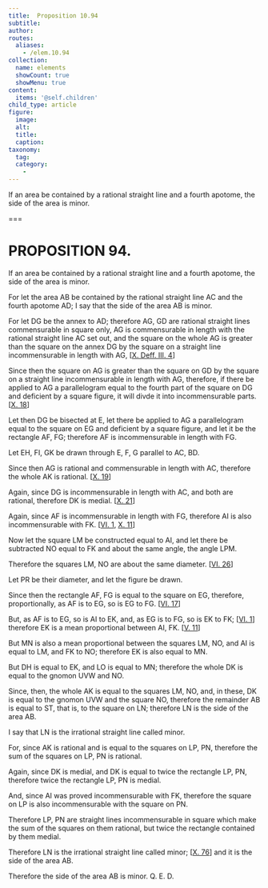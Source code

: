 ```yaml
---
title:  Proposition 10.94
subtitle: 
author:
routes:
  aliases:
    - /elem.10.94
collection:
  name: elements
  showCount: true
  showMenu: true
content:
  items: '@self.children'
child_type: article
figure:
  image:
  alt:
  title:
  caption:
taxonomy:
  tag:
  category:
    - 
---
```


<p><hi rend="ital">If an area be contained by a rational straight line and a fourth apotome, the <quote>side</quote>
 of the area is minor</hi>. </p>

===

<h1>PROPOSITION 94.</h1>
<p><span class="ital">If an area be contained by a rational straight line and a fourth apotome, the <quote>side</quote>
 of the area is minor</span>. </p>

<p>For let the area <span class="ital">AB</span> be contained by the rational straight line <span class="ital">AC</span> and the fourth apotome <span class="ital">AD</span>; I say that the <quote>side</quote>
 of the area <span class="ital">AB</span> is minor. </p>

<p>For let <span class="ital">DG</span> be the annex to <span class="ital">AD</span>; therefore <span class="ital">AG</span>, <span class="ital">GD</span> are rational straight lines commensurable in square only, <span class="ital">AG</span> is commensurable in length with the rational straight line <span class="ital">AC</span> set out, and the square on the whole <span class="ital">AG</span> is greater than the square on the annex <span class="ital">DG</span> by the square on a straight line incommensurable in length with <span class="ital">AG</span>, [<a href="/elem.10.def.3.4">X. Deff. III. 4</a>] 
      </p>

<p>Since then the square on <span class="ital">AG</span> is greater than the square on <span class="ital">GD</span> by the square on a straight line incommensurable in length with <span class="ital">AG</span>, therefore, if there be applied to <span class="ital">AG</span> a parallelogram equal to the fourth part of the square on <span class="ital">DG</span> and deficient by a square figure, it will divde it into incommensurable parts. [<a href="/elem.10.18">X. 18</a>] </p>

<p>Let then <span class="ital">DG</span> be bisected at <span class="ital">E</span>, let there be applied to <span class="ital">AG</span> a parallelogram equal to the square on <span class="ital">EG</span> and deficient by a square figure, and let it be the rectangle <span class="ital">AF</span>, <span class="ital">FG</span>; therefore <span class="ital">AF</span> is incommensurable in length with <span class="ital">FG</span>. <pb n="204"/></p>

<p>Let <span class="ital">EH</span>, <span class="ital">FI</span>, <span class="ital">GK</span> be drawn through <span class="ital">E</span>, <span class="ital">F</span>, <span class="ital">G</span> parallel to <span class="ital">AC</span>, <span class="ital">BD</span>. </p>

<p>Since then <span class="ital">AG</span> is rational and commensurable in length with <span class="ital">AC</span>, therefore the whole <span class="ital">AK</span> is rational. [<a href="/elem.10.19">X. 19</a>] </p>

<p>Again, since <span class="ital">DG</span> is incommensurable in length with <span class="ital">AC</span>, and both are rational, therefore <span class="ital">DK</span> is medial. [<a href="/elem.10.21">X. 21</a>] </p>

<p>Again, since <span class="ital">AF</span> is incommensurable in length with <span class="ital">FG</span>, therefore <span class="ital">AI</span> is also incommensurable with <span class="ital">FK</span>. [<a href="/elem.6.1">VI. 1</a>, <a href="/elem.10.11">X. 11</a>] </p>

<p>Now let the square <span class="ital">LM</span> be constructed equal to <span class="ital">AI</span>, and let there be subtracted <span class="ital">NO</span> equal to <span class="ital">FK</span> and about the same angle, the angle <span class="ital">LPM</span>. </p>

<p>Therefore the squares <span class="ital">LM</span>, <span class="ital">NO</span> are about the same diameter. [<a href="/elem.6.26">VI. 26</a>] </p>

<p>Let <span class="ital">PR</span> be their diameter, and let the figure be drawn. </p>

<p>Since then the rectangle <span class="ital">AF</span>, <span class="ital">FG</span> is equal to the square on <span class="ital">EG</span>, therefore, proportionally, as <span class="ital">AF</span> is to <span class="ital">EG</span>, so is <span class="ital">EG</span> to <span class="ital">FG</span>. [<a href="/elem.6.17">VI. 17</a>] </p>

<p>But, as <span class="ital">AF</span> is to <span class="ital">EG</span>, so is <span class="ital">AI</span> to <span class="ital">EK</span>, and, as <span class="ital">EG</span> is to <span class="ital">FG</span>, so is <span class="ital">EK</span> to <span class="ital">FK</span>; [<a href="/elem.6.1">VI. 1</a>] therefore <span class="ital">EK</span> is a mean proportional between <span class="ital">AI</span>, <span class="ital">FK</span>. [<a href="/elem.5.11">V. 11</a>] </p>

<p>But <span class="ital">MN</span> is also a mean proportional between the squares <span class="ital">LM</span>, <span class="ital">NO</span>, and <span class="ital">AI</span> is equal to <span class="ital">LM</span>, and <span class="ital">FK</span> to <span class="ital">NO</span>; therefore <span class="ital">EK</span> is also equal to <span class="ital">MN</span>. </p>

<p>But <span class="ital">DH</span> is equal to <span class="ital">EK</span>, and <span class="ital">LO</span> is equal to <span class="ital">MN</span>; therefore the whole <span class="ital">DK</span> is equal to the gnomon <span class="ital">UVW</span> and <span class="ital">NO</span>. </p>

<p>Since, then, the whole <span class="ital">AK</span> is equal to the squares <span class="ital">LM</span>, <span class="ital">NO</span>, and, in these, <span class="ital">DK</span> is equal to the gnomon <span class="ital">UVW</span> and the square <span class="ital">NO</span>, therefore the remainder <span class="ital">AB</span> is equal to <span class="ital">ST</span>, that is, to the square on <span class="ital">LN</span>; therefore <span class="ital">LN</span> is the <quote>side</quote>
 of the area <span class="ital">AB</span>. <pb n="205"/></p>

<p>I say that <span class="ital">LN</span> is the irrational straight line called minor. </p>

<p>For, since <span class="ital">AK</span> is rational and is equal to the squares on <span class="ital">LP</span>, <span class="ital">PN</span>, therefore the sum of the squares on <span class="ital">LP</span>, <span class="ital">PN</span> is rational. </p>

<p>Again, since <span class="ital">DK</span> is medial, and <span class="ital">DK</span> is equal to twice the rectangle <span class="ital">LP</span>, <span class="ital">PN</span>, therefore twice the rectangle <span class="ital">LP</span>, <span class="ital">PN</span> is medial. </p>

<p>And, since <span class="ital">AI</span> was proved incommensurable with <span class="ital">FK</span>, therefore the square on <span class="ital">LP</span> is also incommensurable with the square on <span class="ital">PN</span>. </p>

<p>Therefore <span class="ital">LP</span>, <span class="ital">PN</span> are straight lines incommensurable in square which make the sum of the squares on them rational, but twice the rectangle contained by them medial. </p>

<p>Therefore <span class="ital">LN</span> is the irrational straight line called minor; [<a href="/elem.10.76">X. 76</a>] and it is the <quote>side</quote>
 of the area <span class="ital">AB</span>. </p>

<p>Therefore the <quote>side</quote>
 of the area <span class="ital">AB</span> is minor. Q. E. D.</p>
